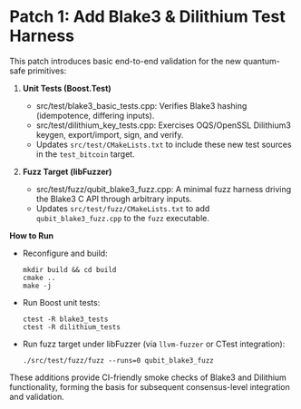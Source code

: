 # Patch 1: Add Blake3 & Dilithium Test Harness

This patch introduces basic end-to-end validation for the new quantum-safe primitives:

1. **Unit Tests (Boost.Test)**
   - src/test/blake3_basic_tests.cpp: Verifies Blake3 hashing (idempotence, differing inputs).
   - src/test/dilithium_key_tests.cpp: Exercises OQS/OpenSSL Dilithium3 keygen, export/import, sign, and verify.
   - Updates `src/test/CMakeLists.txt` to include these new test sources in the `test_bitcoin` target.

2. **Fuzz Target (libFuzzer)**
   - src/test/fuzz/qubit_blake3_fuzz.cpp: A minimal fuzz harness driving the Blake3 C API through arbitrary inputs.
   - Updates `src/test/fuzz/CMakeLists.txt` to add `qubit_blake3_fuzz.cpp` to the `fuzz` executable.

**How to Run**
  - Reconfigure and build:
    ```
    mkdir build && cd build
    cmake ..
    make -j
    ```
  - Run Boost unit tests:
    ```
    ctest -R blake3_tests
    ctest -R dilithium_tests
    ```
  - Run fuzz target under libFuzzer (via `llvm-fuzzer` or CTest integration):
    ```
    ./src/test/fuzz/fuzz --runs=0 qubit_blake3_fuzz
    ```

These additions provide CI-friendly smoke checks of Blake3 and Dilithium functionality, forming the basis for subsequent consensus-level integration and validation.